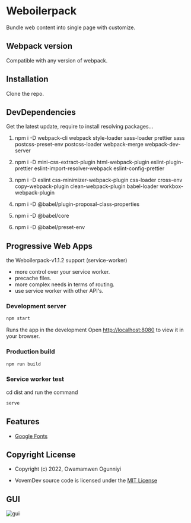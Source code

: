 # Weboilerpack

Bundle web content into single page with customize.

## Webpack version

Compatible with any version of webpack.

## Installation

Clone the repo.

## DevDependencies

Get the latest update, require to install resolving packages...

1. npm i -D webpack-cli webpack style-loader sass-loader prettier sass postcss-preset-env postcss-loader webpack-merge webpack-dev-server

2. npm i -D mini-css-extract-plugin html-webpack-plugin eslint-plugin-prettier eslint-import-resolver-webpack eslint-config-prettier

3. npm i -D eslint css-minimizer-webpack-plugin css-loader cross-env copy-webpack-plugin clean-webpack-plugin babel-loader workbox-webpack-plugin

4. npm i -D @babel/plugin-proposal-class-properties

5. npm i -D @babel/core

6. npm i -D @babel/preset-env

## Progressive Web Apps

the Weboilerpack-v1.1.2 support (service-worker)

- more control over your service worker.
- precache files.
- more complex needs in terms of routing.
- use service worker with other API's.

### Development server

```bash
npm start
```

Runs the app in the development Open [http://localhost:8080](http://localhost:8080) to view it in your browser.

### Production build

```bash
npm run build
```

### Service worker test

cd dist and run the command

```bash
serve
```

## Features

- [Google Fonts](https://fonts.google.com/specimen/Inter)

## Copyright License

- Copyright (c) 2022, Owamamwen Ogunniyi

- VovemDev source code is licensed under the [MIT License](https://github.com/vovem/weboilerpack/blob/main/LICENSE)

## GUI

![gui](https://user-images.githubusercontent.com/24244287/162844847-a7b65c1f-d531-46b2-bed0-f2600baebb51.png)
